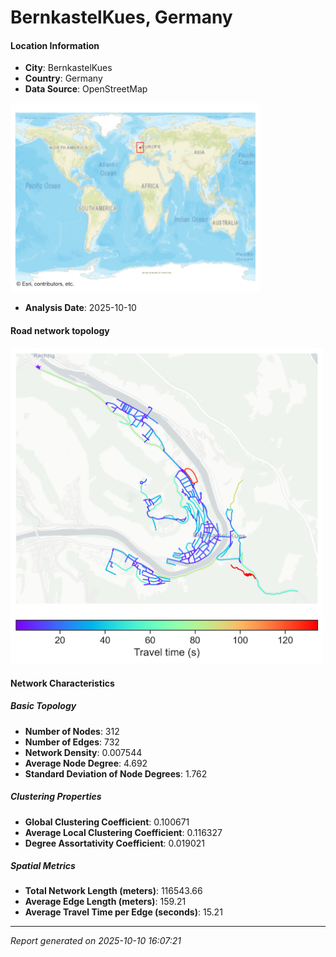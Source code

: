 # BernkastelKues, Germany

#### Location Information

- **City**: BernkastelKues
- **Country**: Germany
- **Data Source**: OpenStreetMap
<img src="BernkastelKues_location.png" alt="BernkastelKues Location Map" width="400" />

- **Analysis Date**: 2025-10-10

#### Road network topology

<img src="BernkastelKues_network_map.png" alt="BernkastelKues Road Network Map" width="500"/>

#### Network Characteristics

##### Basic Topology

- **Number of Nodes**: 312
- **Number of Edges**: 732
- **Network Density**: 0.007544
- **Average Node Degree**: 4.692
- **Standard Deviation of Node Degrees**: 1.762

##### Clustering Properties

- **Global Clustering Coefficient**: 0.100671
- **Average Local Clustering Coefficient**: 0.116327
- **Degree Assortativity Coefficient**: 0.019021

##### Spatial Metrics

- **Total Network Length (meters)**: 116543.66
- **Average Edge Length (meters)**: 159.21
- **Average Travel Time per Edge (seconds)**: 15.21

---
*Report generated on 2025-10-10 16:07:21*
